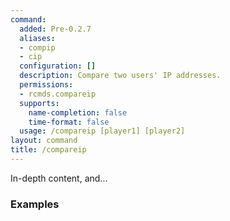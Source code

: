 ```yaml
---
command:
  added: Pre-0.2.7
  aliases:
  - compip
  - cip
  configuration: []
  description: Compare two users' IP addresses.
  permissions:
  - rcmds.compareip
  supports:
    name-completion: false
    time-format: false
  usage: /compareip [player1] [player2]
layout: command
title: /compareip
---
```


In-depth content, and...

### Examples



